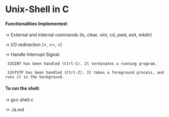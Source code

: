 # Unix-Shell in C

#### Functionalities Implemented:

-> External and Internal commands (ls, clear, vim, cd, pwd, exit, mkdir)

-> I/O redirection (>, >>, <)

-> Handle Interrupt Signal:
   
     SIGINT has been handled (Ctrl-C). It terminates a running program.
   
     SIGTSTP has been handled (Ctrl-Z). It takes a foreground process, and runs it in the background.


#### To run the shell:

-> gcc shell.c

-> ./a.out
